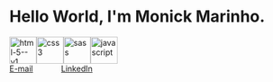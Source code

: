 # Hello World, I'm  Monick Marinho.

<div style="display:flex; flex-direction: row;">
  <img width="48" height="48" src="https://img.icons8.com/color/48/html-5--v1.png" alt="html-5--v1"/>
  <img width="48" height="48" src="https://img.icons8.com/fluency/48/css3.png" alt="css3"/>
  <img width="48" height="48" src="https://img.icons8.com/color/48/sass.png" alt="sass"/>
  <img width="48" height="48" src="https://img.icons8.com/fluency/48/javascript.png" alt="javascript"/>
</div>

<div style="display:flex; flex-direction: row; column-gap: 50px;">
  <a href="mailto:monickkmarinho@gmail.com"  target="_blank">E-mail</a>
  <a href="https://www.linkedin.com/in/monick-marinho-a8a8a72a3/" target="_blank">LinkedIn</a>
</div>
